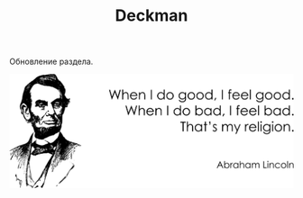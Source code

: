 ﻿---
layout: post-ea

title: Deckman
meta: deckman
logo: deckman.png
order: 1

category: deckman

lang: ru
ref: deckman
---

Обновление раздела.

<a data-fancybox="gallery" href="/img/programming/Lincoln.png"><img src="/img/programming/Lincoln.png" alt=""></a>
